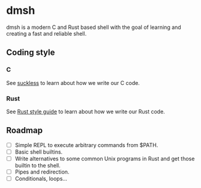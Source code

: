 # dmsh
dmsh is a modern C and Rust based shell with the goal of learning and creating
a fast and reliable shell.

## Coding style
### C
See [suckless](https://suckless.org/coding_style/) to learn about how we write
our C code.
### Rust
See [Rust style guide](https://doc.rust-lang.org/nightly/style-guide/index.html)
to learn about how we write our Rust code.

## Roadmap
- [ ] Simple REPL to execute arbitrary commands from $PATH.
- [ ] Basic shell builtins.
- [ ] Write alternatives to some common Unix programs in Rust and get those
      builtin to the shell.
- [ ] Pipes and redirection.
- [ ] Conditionals, loops...
